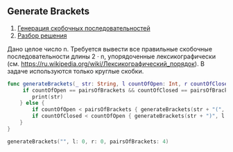 ## Generate Brackets

1. [Генерация скобочных последовательностей](https://contest.yandex.ru/contest/8458/problems/D/)
2. [Разбор решения](https://youtu.be/zU-LndSG5RE?t=506)

Дано целое число n. Требуется вывести все правильные скобочные последовательности длины 2 ⋅ n, упорядоченные лексикографически (см. https://ru.wikipedia.org/wiki/Лексикографический_порядок).
В задаче используются только круглые скобки.

```swift
func generateBrackets(_ str: String, l countOfOpen: Int, r countOfClosed: Int, pairsOfBrackets: Int) {
     if countOfOpen == pairsOfBrackets && countOfClosed == pairsOfBrackets {
        print(str)
    } else {
        if countOfOpen < pairsOfBrackets { generateBrackets(str + "(", l: countOfOpen + 1, r: countOfClosed, pairsOfBrackets: pairsOfBrackets) }
        if countOfClosed < countOfOpen { generateBrackets(str + ")", l: countOfOpen, r: countOfClosed + 1, pairsOfBrackets: pairsOfBrackets) }
    }
}

generateBrackets("", l: 0, r: 0, pairsOfBrackets: 4)
```



